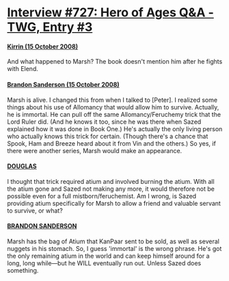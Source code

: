 # [Interview #727: Hero of Ages Q&A - TWG, Entry #3](https://www.theoryland.com/intvmain.php?i=727#3)

#### [Kirrin (15 October 2008)](http://twg.17thshard.com/index.php?topic=6655.msg129080#msg129080)

And what happened to Marsh? The book doesn't mention him after he fights with Elend.

#### [Brandon Sanderson (15 October 2008)](http://twg.17thshard.com/index.php?topic=6655.msg129104#msg129104)

Marsh is alive. I changed this from when I talked to [Peter]. I realized some things about his use of Allomancy that would allow him to survive. Actually, he is immortal. He can pull off the same Allomancy/Feruchemy trick that the Lord Ruler did. (And he knows it too, since he was there when Sazed explained how it was done in Book One.) He's actually the only living person who actually knows this trick for certain. (Though there's a chance that Spook, Ham and Breeze heard about it from Vin and the others.) So yes, if there were another series, Marsh would make an appearance.

#### [DOUGLAS](http://twg.17thshard.com/index.php?topic=6655.msg129225#msg129225)

I thought that trick required atium and involved burning the atium. With all the atium gone and Sazed not making any more, it would therefore not be possible even for a full mistborn/feruchemist. Am I wrong, is Sazed providing atium specifically for Marsh to allow a friend and valuable servant to survive, or what?

#### [BRANDON SANDERSON](http://twg.17thshard.com/index.php?topic=6655.msg129247#msg129247)

Marsh has the bag of Atium that KanPaar sent to be sold, as well as several nuggets in his stomach. So, I guess 'immortal' is the wrong phrase. He's got the only remaining atium in the world and can keep himself around for a long, long while—but he WILL eventually run out. Unless Sazed does something.

